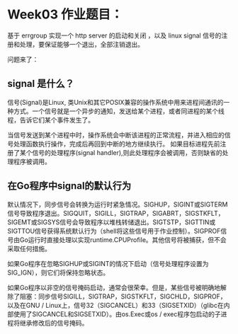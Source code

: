# Week03 作业题目：
基于 errgroup 实现一个 http server 的启动和关闭 ，以及 linux signal 信号的注册和处理，要保证能够一个退出，全部注销退出。

问题来了：
## signal 是什么？
信号(Signal)是Linux, 类Unix和其它POSIX兼容的操作系统中用来进程间通讯的一种方式。一个信号就是一个异步的通知，发送给某个进程，或者同进程的某个线程，告诉它们某个事件发生了。

当信号发送到某个进程中时，操作系统会中断该进程的正常流程，并进入相应的信号处理函数执行操作，完成后再回到中断的地方继续执行。
如果目标进程先前注册了某个信号的处理程序(signal handler),则此处理程序会被调用，否则缺省的处理程序被调用。

## 在Go程序中signal的默认行为

默认情况下，同步信号会转换为运行时紧急情况。SIGHUP，SIGINT或SIGTERM信号导致程序退出。SIGQUIT，SIGILL，SIGTRAP，SIGABRT，SIGSTKFLT，SIGEMT或SIGSYS信号会导致程序以堆栈转储退出。SIGTSTP，SIGTTIN或SIGTTOU信号获得系统默认行为（shell将这些信号用于作业控制）。SIGPROF信号由Go运行时直接处理以实现runtime.CPUProfile。其他信号将被捕获，但不会采取任何措施。

如果Go程序在忽略SIGHUP或SIGINT的情况下启动（信号处理程序设置为SIG_IGN），则它们将保持忽略状态。

如果Go程序以非空的信号掩码启动，通常会很荣幸。但是，某些信号被明确地解除了阻塞：同步信号SIGILL，SIGTRAP，SIGSTKFLT，SIGCHLD，SIGPROF，以及在GNU / Linux上，信号32（SIGCANCEL）和33（SIGSETXID）（glibc在内部使用了SIGCANCEL和SIGSETXID）。由os.Exec或os / exec程序包启动的子进程将继承修改后的信号掩码。